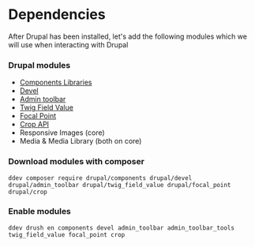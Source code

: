# Dependencies

After Drupal has been installed, let's add the following modules which we will use when interacting with Drupal

### Drupal modules

* [Components Libraries](https://www.drupal.org/project/components)
* [Devel](https://www.drupal.org/project/devel)
* [Admin toolbar](https://www.drupal.org/project/admin_toolbar)
* [Twig Field Value](https://www.drupal.org/project/twig_field_value)
* [Focal Point](https://www.drupal.org/project/focal_point)
* [Crop API](https://www.drupal.org/project/crop)
* Responsive Images (core)
* Media & Media Library (both on core)

### Download modules with composer

`ddev composer require drupal/components drupal/devel drupal/admin_toolbar drupal/twig_field_value drupal/focal_point drupal/crop`

### Enable modules

`ddev drush en components devel admin_toolbar admin_toolbar_tools twig_field_value focal_point crop`
